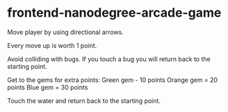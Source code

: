 frontend-nanodegree-arcade-game
===============================

Move player by using directional arrows.

Every move up is worth 1 point.

Avoid colliding with bugs. If you touch a bug you will return back to the starting point.

Get to the gems for extra points:
Green gem - 10 points
Orange gem = 20 points
Blue gem = 30 points

Touch the water and return back to the starting point.
